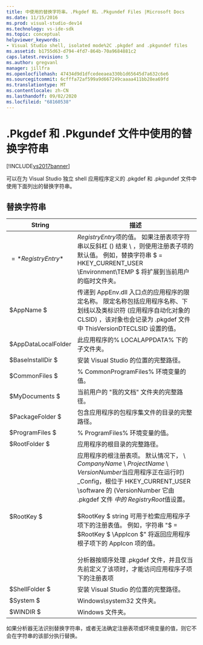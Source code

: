 ```yaml
---
title: 中使用的替换字符串。.Pkgdef 和。.Pkgundef Files |Microsoft Docs
ms.date: 11/15/2016
ms.prod: visual-studio-dev14
ms.technology: vs-ide-sdk
ms.topic: conceptual
helpviewer_keywords:
- Visual Studio shell, isolated mode%2C .pkgdef and .pkgundef files
ms.assetid: b1755d63-d794-4fd7-864b-70a9684881c2
caps.latest.revision: 5
ms.author: gregvanl
manager: jillfra
ms.openlocfilehash: 47434d9d1dfcedeeaea330b1d65645d7a632c6e6
ms.sourcegitcommit: 6cfffa72af599a9d667249caaaa411bb28ea69fd
ms.translationtype: MT
ms.contentlocale: zh-CN
ms.lasthandoff: 09/02/2020
ms.locfileid: "68160538"
---
```

# <a name="substitution-strings-used-in-pkgdef-and-pkgundef-files"></a>.Pkgdef 和 .Pkgundef 文件中使用的替换字符串
[!INCLUDE[vs2017banner](../includes/vs2017banner.md)]

可以在为 Visual Studio 独立 shell 应用程序定义的 .pkgdef 和 .pkgundef 文件中使用下面列出的替换字符串。  
  
## <a name="substitution-strings"></a>替换字符串  
  
|String|描述|  
|------------|-----------------|  
|$=*RegistryEntry*$|*RegistryEntry*项的值。 如果注册表项字符串以反斜杠 () 结束 \\ ，则使用注册表子项的默认值。 例如，替换字符串 $ = HKEY_CURRENT_USER \Environment\TEMP $ 将扩展到当前用户的临时文件夹。|  
|$AppName $|传递到 AppEnv.dll 入口点的应用程序的限定名称。 限定名称包括应用程序名称、下划线以及类标识符 (应用程序自动化对象的 CLSID) ，该对象也会记录为 .pkgdef 文件中 ThisVersionDTECLSID 设置的值。|  
|$AppDataLocalFolder|此应用程序的% LOCALAPPDATA% 下的子文件夹。|  
|$BaseInstallDir $|安装 Visual Studio 的位置的完整路径。|  
|$CommonFiles $|% CommonProgramFiles% 环境变量的值。|  
|$MyDocuments $|当前用户的 "我的文档" 文件夹的完整路径。|  
|$PackageFolder $|包含应用程序的包程序集文件的目录的完整路径。|  
|$ProgramFiles $|% ProgramFiles% 环境变量的值。|  
|$RootFolder $|应用程序的根目录的完整路径。|  
|$RootKey $|应用程序的根注册表项。 默认情况下， \\ *CompanyName* \\ *ProjectName* \\ *VersionNumber*当应用程序正在运行时) _Config，根位于 HKEY_CURRENT_USER \software 的 (VersionNumber 它由 .pkgdef 文件 *中的 RegistryRoot*值设置。<br /><br /> $RootKey $ string 可用于检索应用程序子项下的注册表值。 例如，字符串 "$ = $RootKey $ \AppIcon $" 将返回应用程序根子项下的 AppIcon 项的值。<br /><br /> 分析器按顺序处理 .pkgdef 文件，并且仅当先前定义了该项时，才能访问应用程序子项下的注册表项|  
|$ShellFolder $|安装 Visual Studio 的位置的完整路径。|  
|$System $|Windows\system32 文件夹。|  
|$WINDIR $|Windows 文件夹。|  
  
 如果分析器无法识别替换字符串，或者无法确定注册表项或环境变量的值，则它不会在字符串的该部分执行替换。
